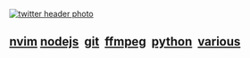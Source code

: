 [![twitter header photo](https://pbs.twimg.com/profile_banners/2177054297/1512901091/1500x500)](https://twitter.com/crbyxwpzfl/header_photo)
## [nvim](https://github.com/crbyxwpzfl/nvim)            [nodejs](https://github.com/crbyxwpzfl/nodejs)&nbsp;&nbsp;[git](https://github.com/crbyxwpzfl/git)&nbsp;&nbsp;[ffmpeg](https://github.com/crbyxwpzfl/ffmpeg)&nbsp;&nbsp;[python](https://github.com/crbyxwpzfl/python)&nbsp;&nbsp;[various](https://github.com/crbyxwpzfl/various)
